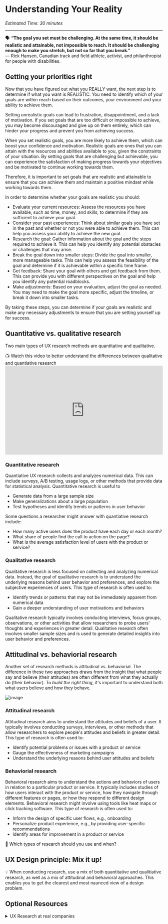 # Understanding Your Reality

*Estimated Time: 30 minutes*

---

<aside>
  
  🗣 **“The goal you set must be challenging. At the same time, it should be realistic and attainable, not impossible to reach. It should be challenging enough to make you stretch, but not so far that you break.”** <br>
  — Rick Hansen, Canadian track and field athlete, activist, and philanthropist for people with disabilities.

</aside>


## Getting your priorities right

Now that you have figured out what you REALLY want, the next step is to determine if what you want is REALISTIC. You need to identify which of your goals are within reach based on their outcomes, your environment and your ability to achieve them. 

Setting unrealistic goals can lead to frustration, disappointment, and a lack of motivation. If you set goals that are too difficult or impossible to achieve, you may become discouraged and give up on them entirely, which can hinder your progress and prevent you from achieving success.

When you set realistic goals, you are more likely to achieve them, which can boost your confidence and motivation. Realistic goals are ones that you can attain with the resources and abilities available to you, given the constraints of your situation. By setting goals that are challenging but achievable, you can experience the satisfaction of making progress towards your objectives and be motivated to continue working towards them.

Therefore, it is important to set goals that are realistic and attainable to ensure that you can achieve them and maintain a positive mindset while working towards them.

In order to determine whether your goals are realistic you should:

- Evaluate your current resources: Assess the resources you have available, such as time, money, and skills, to determine if they are sufficient to achieve your goal.
- Consider your past experiences: Think about similar goals you have set in the past and whether or not you were able to achieve them. This can help you assess your ability to achieve the new goal.
- Research the goal: Gather information about the goal and the steps required to achieve it. This can help you identify any potential obstacles or challenges that may arise.
- Break the goal down into smaller steps: Divide the goal into smaller, more manageable tasks. This can help you assess the feasibility of the goal and determine if it is achievable within a specific time frame.
- Get feedback: Share your goal with others and get feedback from them. This can provide you with different perspectives on the goal and help you identify any potential roadblocks.
- Make adjustments: Based on your evaluation, adjust the goal as needed. You may need to make the goal more specific, adjust the timeline, or break it down into smaller tasks.

By taking these steps, you can determine if your goals are realistic and make any necessary adjustments to ensure that you are setting yourself up for success.

  

## Quantitative vs. qualitative research
Two main types of UX research methods are quantitative and qualitative. 

<aside> 
  📺 Watch this video to better understand the differences between qualitative and quantiative research
</aside>

<div style="position: relative; padding-bottom: 56.25%; height: 0;">
  <iframe width="560" height="315" src="https://www.youtube.com/embed/LmWPygSxMms" title="YouTube video player" frameborder="0" allow="accelerometer; autoplay; clipboard-write; encrypted-media; gyroscope; picture-in-picture" allowfullscreen style="position: absolute; top: 0; left: 0; width: 100%; height: 100%;"
></iframe>
</div>


### Quantitative research 
Quantiative UX research collects and analyzes numerical data. This can include surveys, A/B testing, usage logs, or other methods that provide data for statistical analysis. Quantitative research is useful to 
- Generate data from a large sample size
- Make generalizations about a large population
- Test hypotheses and identify trends or patterns in user behavior 

Some questions a researcher might answer with quantiative research include:
- How many active users does the product have each day or each month?
- What share of people find the call to action on the page?
- What is the average satisfaction level of users with the product or service?

### Qualitative research
Qualitative research is less focused on collecting and analyzing numerical data. Instead, the goal of qualitative research is to understand the underlying reasons behind user behavior and preferences, and  explore the subjective experiences of users. This type of research is often used to:
- Identify trends or patterns that may not be immediately apparent from numerical data
- Gain a deeper understanding of user motivations and behaviors

Qualitative research typically involves conducting interviews, focus groups, observations, or other activities that allow researchers to probe users' thoughts and experiences in greater detail. Qualitative research often involves smaller sample sizes and is used to generate detailed insights into user behavior and preferences.




## Attitudinal vs. behaviorial research

Another set of research methods is attitudinal vs. behaviorial. The difference in these two approaches draws from the insight that what people say and believe (their attitudes) are often different from what they actually do (their behavior). To _build the right thing_, it's important to understand both what users believe and how they behave. 

![image](https://user-images.githubusercontent.com/1774663/205453222-f7e80444-0b86-4601-89ad-499d4e69334a.png)



### Attitudinal research 
Attitudinal research aims to understand the attitudes and beliefs of a user. It typically involves conducting surveys, interviews, or other methods that allow researchers to explore people's attitudes and beliefs in greater detail. This type of research is often used to:
- Identify potential problems or issues with a product or service
- Gauge the effectiveness of marketing campaigns
- Understand the underlying reasons behind user attitudes and beliefs

### Behaviorial research

Behavioral research aims to understand the actions and behaviors of users in relation to a particular product or service. It typically includes studies of how users interact with the product or service, how they navigate through different features or pages, or how they respond to different design elements. Behavioral research might involve using tools like heat maps or click tracking software. This type of research is often used to:
- Inform the design of specific user flows, e.g., onboarding 
- Personalize product experience, e.g., by providing user-specific recommendations
- Identify areas for improvement in a product or service


<aside>
🤔 Which types of research should you use and when?
</aside>

## UX Design principle: Mix it up!
💡 When conducting research, use a mix of both quantitative and qualitiative research, as well as a mix of attitudinal and behavioral approaches. This enables you to get the clearest and most naunced view of a design problem. 




## Optional Resources

<details>
<summary>UX Research at real companies</summary>
  <a href="https://www.answerlab.com/insights/takeaways-forrester-sf" target="_blank"> How instagram's culture of ux research positively impacts customer experience: takeaways from forrester cxsf</a><br />
  <a href="https://about.gitlab.com/handbook/product/ux/ux-research/" target="_blank">UX Reseaarch at Gitlab</a>
</details>


